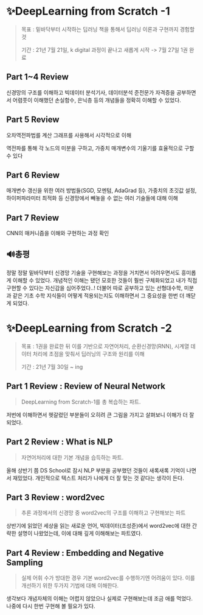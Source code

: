 # ✨DeepLearning from Scratch -1

> 목표 : 밑바닥부터 시작하는 딥러닝 책을 통해서 딥러닝 이론과 구현까지 경험할 것
>
> 기간 : 21년 7월 21일, k digital 과정이 끝나고 새롭게 시작 -> 7월 27일 1권 완료

## Part 1~4 Review 

신경망의 구조를 이해하고 빅데이터 분석기사, 데이터분석 준전문가 자격증을 공부하면서 어렴풋이 이해했던 손실함수, 은닉층 등의 개념들을 정확히 이해할 수 있었다.



## Part 5 Review

오차역전파법를 계산 그래프를 사용해서 시각적으로 이해

역전파를 통해 각 노드의 미분을 구하고, 가중치 매개변수의 기울기를 효율적으로 구할 수 있다



## Part 6 Review

매개변수 갱신을 위한 여러 방법들(SGD, 모멘텀, AdaGrad 등), 가중치의 초깃값 설정, 하이퍼파라미터 최적화 등 신경망에서 빼놓을 수 없는 여러 기술들에 대해 이해



## Part 7 Review

CNN의 매커니즘을 이해와 구현하는 과정 확인



## 🔊총평

정말 정말 밑바닥부터 신경망 기술을 구현해보는 과정을 거치면서 어려우면서도 흥미롭게 이해할 수 있었다. 개념적인 이해는 됐던 모호한 것들이 훨씬 구체화되었고 내가 직접 구현할 수 있다는 자신감을 심어주었다..! 
더불어 따로 공부하고 있는 선형대수학, 미분과 같은 기초 수학 지식들이 어떻게 적용되는지도 이해하면서 그 중요성을 한번 더 깨닫게 되었다.



# ✨DeepLearning from Scratch -2

> 목표 : 1권을 완료한 뒤 이를 기반으로 자연어처리, 순환신경망(RNN), 시계열 데이터 처리에 초점을 맞춰서 딥러닝의 구조와 원리를 이해
>
> 기간 : 21년 7월 30일 ~ ing



## Part 1 Review : Review of Neural Network

>  DeepLearning from Scratch-1를 총 복습하는 파트. 

저번에 이해하면서 헷갈렸던 부분들이 오히려 큰 그림을 가지고 살펴보니 이해가 더 잘 되었다. 



## Part 2 Review : What is NLP

>  자연어처리에 대한 기본 개념을 습득하는 파트. 

올해 상반기 쯤 DS School로 잠시 NLP 부분을 공부했던 것들이 새록새록 기억이 나면서 재밌었다. 개인적으로 텍스트 처리가 나에게 더 잘 맞는 것 같다는 생각이 든다.



## Part 3 Review : word2vec

> 추론 과정에서의 신경망 중 word2vec의 구조를 이해하고 구현해보는 파트

상반기에 읽었던 세상을 읽는 새로운 언어, 빅데이터(조성준)에서 word2vec에 대한 간략한 설명이 나왔었는데, 이에 대해 깊게 이해해보는 파트였다. 




## Part 4 Review : Embedding and Negative Sampling

> 실제 어휘 수가 방대한 경우 기본 word2vec를 수행하기엔 어려움이 있다. 이를 개선하기 위한 두가지 기법에 대해 이해한다.

생각보다 개념자체의 이해는 어렵지 않았으나 실제로 구현해보는데 조금 애를 먹었다. 나중에 다시 한번 구현해 볼 필요가 있다. 

